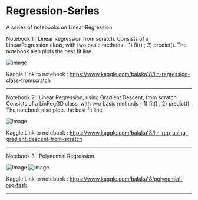 # Regression-Series
A series of notebooks on Linear Regression

Notebook 1 : Linear Regression from scratch. Consists of a LinearRegression class, with two basic methods - 1) fit() ; 2) predict(). The notebook also plots the best fit line.

![image](https://user-images.githubusercontent.com/49288068/83112439-c87ee080-a0e3-11ea-8a3a-21c6cdc289ab.png)

Kaggle Link to notebook : https://www.kaggle.com/balaka18/lin-regression-class-fromscratch
_______________________________________________________________________________________________________________________________________

Notebook 2 : Linear Regression, using Gradient Descent, from scratch. Consists of a LinRegGD class, with two basic methods - 1) fit() ; 2) predict(). The notebook also plots the best fit line.

![image](https://user-images.githubusercontent.com/49288068/83664750-09955a00-a5e8-11ea-8ce5-12f4286dfa46.png)

Kaggle Link to notebook : https://www.kaggle.com/balaka18/lin-reg-using-gradient-descent-from-scratch
_______________________________________________________________________________________________________________________________________

Notebook 3 : Polynomial Regression.

![image](https://user-images.githubusercontent.com/49288068/84427575-c28c1200-ac42-11ea-9587-ede4e67d535a.png)
![image](https://user-images.githubusercontent.com/49288068/84427315-5c06f400-ac42-11ea-8fcc-5dd1341229bc.png)


Kaggle Link to notebook : https://www.kaggle.com/balaka18/polynomial-reg-task
_______________________________________________________________________________________________________________________________________
